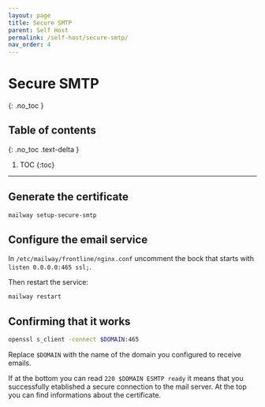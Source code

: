 ```yaml
---
layout: page
title: Secure SMTP
parent: Self Host
permalink: /self-host/secure-smtp/
nav_order: 4
---
```


# Secure SMTP
{: .no_toc }

## Table of contents
{: .no_toc .text-delta }

1. TOC
{:toc}

---

## Generate the certificate

```sh
mailway setup-secure-smtp
```

## Configure the email service

In `/etc/mailway/frontline/nginx.conf` uncomment the bock that starts with `listen 0.0.0.0:465 ssl;`.

Then restart the service:
```sh
mailway restart
```

## Confirming that it works

```sh
openssl s_client -connect $DOMAIN:465
```

Replace `$DOMAIN` with the name of the domain you configured to receive emails.

If at the bottom you can read `220 $DOMAIN ESMTP ready` it means that you successfully etablished a secure connection to the mail server. At the top you can find informations about the certificate.
